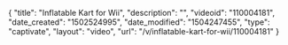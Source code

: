{
    "title": "Inflatable Kart for Wii",
    "description": "",
    "videoid": "110004181",
    "date_created": "1502524995",
    "date_modified": "1504247455",
    "type": "captivate",
    "layout": "video",
    "url": "\/v\/inflatable-kart-for-wii\/110004181"
}